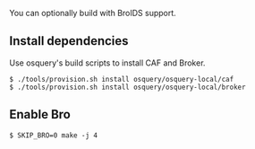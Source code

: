 You can optionally build with BroIDS support.

## Install dependencies

Use osquery's build scripts to install CAF and Broker.

```
$ ./tools/provision.sh install osquery/osquery-local/caf
$ ./tools/provision.sh install osquery/osquery-local/broker
```

## Enable Bro

```
$ SKIP_BRO=0 make -j 4
```

